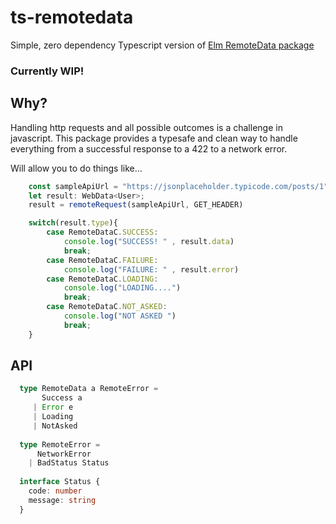 # ts-remotedata
Simple, zero dependency Typescript version of [Elm RemoteData package](http://package.elm-lang.org/packages/krisajenkins/remotedata/4.3.3/RemoteData)

### Currently WIP!

## Why?

Handling http requests and all possible outcomes is a challenge in javascript.
This package provides a typesafe and clean way to handle everything from a successful response to a 422 to a network error.

Will allow you to do things like...


```typescript
    const sampleApiUrl = "https://jsonplaceholder.typicode.com/posts/1"
    let result: WebData<User>;
    result = remoteRequest(sampleApiUrl, GET_HEADER)

    switch(result.type){
        case RemoteDataC.SUCCESS:
            console.log("SUCCESS! " , result.data)
            break;
        case RemoteDataC.FAILURE:
            console.log("FAILURE: " , result.error)
        case RemoteDataC.LOADING:
            console.log("LOADING....")
            break;
        case RemoteDataC.NOT_ASKED:
            console.log("NOT ASKED ")
            break;
    }
```

## API

```typescript
  type RemoteData a RemoteError =
       Success a
     | Error e
     | Loading
     | NotAsked
     
  type RemoteError =
      NetworkError
    | BadStatus Status
    
  interface Status {
    code: number
    message: string 
  }
```